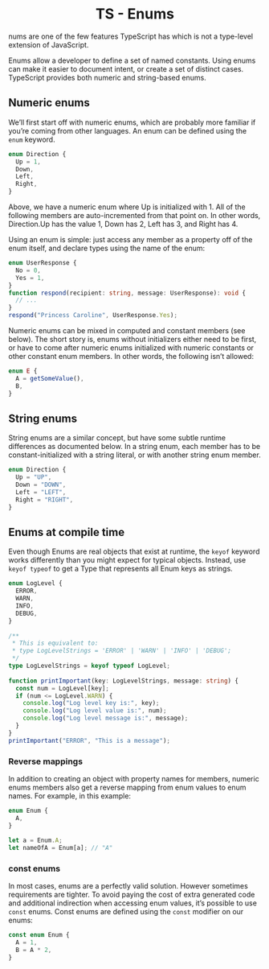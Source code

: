   <link rel="stylesheet" href="https://cdn.jsdelivr.net/npm/bootstrap-icons@1.5.0/font/bootstrap-icons.css">
<link rel="stylesheet" href="../../lib/doc_style.css">

<h1 style="text-align:center">TS - Enums</h1>

nums are one of the few features TypeScript has which is not a type-level extension of JavaScript.

Enums allow a developer to define a set of named constants. Using enums can make it easier to document intent, or create a set of distinct cases. TypeScript provides both numeric and string-based enums.

## Numeric enums
We’ll first start off with numeric enums, which are probably more familiar if you’re coming from other languages. An enum can be defined using the `enum` keyword.
```ts
enum Direction {
  Up = 1,
  Down,
  Left,
  Right,
}
```
Above, we have a numeric enum where Up is initialized with 1. All of the following members are auto-incremented from that point on. In other words, Direction.Up has the value 1, Down has 2, Left has 3, and Right has 4.

Using an enum is simple: just access any member as a property off of the enum itself, and declare types using the name of the enum:
```ts 
enum UserResponse {
  No = 0,
  Yes = 1,
}
function respond(recipient: string, message: UserResponse): void {
  // ...
}
respond("Princess Caroline", UserResponse.Yes);
```
Numeric enums can be mixed in computed and constant members (see below). The short story is, enums without initializers either need to be first, or have to come after numeric enums initialized with numeric constants or other constant enum members. In other words, the following isn’t allowed:
```ts
enum E {
  A = getSomeValue(),
  B,
}
```

## String enums
String enums are a similar concept, but have some subtle runtime differences as documented below. In a string enum, each member has to be constant-initialized with a string literal, or with another string enum member.
```ts
enum Direction {
  Up = "UP",
  Down = "DOWN",
  Left = "LEFT",
  Right = "RIGHT",
}
```

## Enums at compile time
Even though Enums are real objects that exist at runtime, the `keyof` keyword works differently than you might expect for typical objects. Instead, use `keyof typeof` to get a Type that represents all Enum keys as strings.
```ts
enum LogLevel {
  ERROR,
  WARN,
  INFO,
  DEBUG,
}
 
/**
 * This is equivalent to:
 * type LogLevelStrings = 'ERROR' | 'WARN' | 'INFO' | 'DEBUG';
 */
type LogLevelStrings = keyof typeof LogLevel;
 
function printImportant(key: LogLevelStrings, message: string) {
  const num = LogLevel[key];
  if (num <= LogLevel.WARN) {
    console.log("Log level key is:", key);
    console.log("Log level value is:", num);
    console.log("Log level message is:", message);
  }
}
printImportant("ERROR", "This is a message");
```

### Reverse mappings
In addition to creating an object with property names for members, numeric enums members also get a reverse mapping from enum values to enum names. For example, in this example:
```ts
enum Enum {
  A,
}
 
let a = Enum.A;
let nameOfA = Enum[a]; // "A"
```

### const enums
In most cases, enums are a perfectly valid solution. However sometimes requirements are tighter. To avoid paying the cost of extra generated code and additional indirection when accessing enum values, it’s possible to use `const` enums. Const enums are defined using the `const` modifier on our enums:
```ts
const enum Enum {
  A = 1,
  B = A * 2,
}
```









